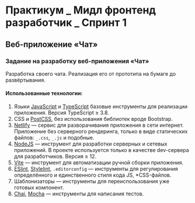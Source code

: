 # Практикум _ Мидл фронтенд разработчик _ Спринт 1

## Веб-приложение «Чат»

### Задание на разработку веб-приложения «Чат»

Разработка своего чата. Реализация его от прототипа на бумаге до развёртывания.

#### Использованные технологии:

1. Языки [JavaScript](https://developer.mozilla.org/ru/docs/Web/JavaScript) и [TypeScript](https://www.typescriptlang.org/) базовые инструменты для реализации приложения. Версия TypeScript ≥ 3.8.
2. CSS и [PostCSS](https://postcss.org/), без использования библиотек вроде Bootstrap.
3. [Netlify](https://www.netlify.com/) — сервис для разворачивания приложения в сети интернет. Приложение без серверного рендеринга, только в виде статических файлов: `_.css`, `_.js` и подобные.
4. [NodeJS](https://nodejs.org/en) — инструмент для разработки серверных и сетевых приложений. В проекте используется только в качестве dev-сервера для разработчиков. Версия ≥ 12.
5. [Vite](https://vitejs.dev/) — инструмент для автоматизации ручной сборки приложения.
6. [ESlint](https://eslint.org/), [Stylelint](https://stylelint.io/), `.editorconfig` — инструменты для регулирования определённого и единственного стиля кода JS, \*CSS-файлов.
7. Шаблонизаторы — инструменты для переиспользования уже готовых компонент.
8. [Chai](https://www.chaijs.com/), [Mocha](https://mochajs.org/) — инструменты для написания тестов.
